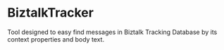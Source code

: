 # BiztalkTracker
Tool designed to easy find messages in Biztalk Tracking Database by its context properties and body text.

